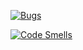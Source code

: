 [![Bugs](https://sonarcloud.io/api/project_badges/measure?project=Revikatis_sonar2&metric=bugs)](https://sonarcloud.io/summary/new_code?id=Revikatis_sonar2)

[![Code Smells](https://sonarcloud.io/api/project_badges/measure?project=Revikatis_sonar2&metric=code_smells)](https://sonarcloud.io/summary/new_code?id=Revikatis_sonar2)